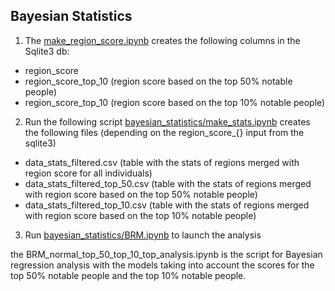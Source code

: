 ## Bayesian Statistics

1) The [make_region_score.ipynb](../Immaterial_index/make_region_score.ipynb) creates the following columns in the Sqlite3 db:

- region_score
- region_score_top_10 (region score based on the top 50% notable people)
- region_score_top_10 (region score based on the top 10% notable people)

2) Run the following script [bayesian_statistics/make_stats.ipynb](../bayesian_statistics/make_stats.ipynb) creates the following files (depending on the region_score_{} input from the sqlite3)

- data_stats_filtered.csv (table with the stats of regions merged with region score for all individuals)
- data_stats_filtered_top_50.csv (table with the stats of regions merged with region score based on the top 50% notable people)
- data_stats_filtered_top_10.csv (table with the stats of regions merged with region score based on the top 10% notable people)

3) Run [bayesian_statistics/BRM.ipynb](../bayesian_statistics/BRM.ipynb) to launch the analysis

the BRM_normal_top_50_top_10_top_analysis.ipynb is the script for Bayesian regression analysis with the models taking into account the scores for
the top 50% notable people and the top 10% notable people.
